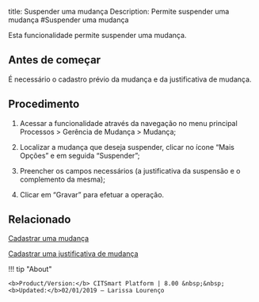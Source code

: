 title: Suspender uma mudança
Description: Permite suspender uma mudança
#Suspender uma mudança

Esta funcionalidade permite suspender uma mudança.  

Antes de começar
----------------

É necessário o cadastro prévio da mudança e da justificativa de mudança.

Procedimento
------------

1.  Acessar a funcionalidade através da navegação no menu principal Processos \>
    Gerência de Mudança \> Mudança;

2.  Localizar a mudança que deseja suspender, clicar no ícone “Mais Opções” e em
    seguida “Suspender”;

3.  Preencher os campos necessários (a justificativa da suspensão e o
    complemento da mesma);

4.  Clicar em “Gravar” para efetuar a operação.

Relacionado
-----------

[Cadastrar uma mudança](/pt-br/citsmart-esp-8/processes/change/use/register-change.html)

[Cadastrar uma justificativa de mudança](/pt-br/citsmart-esp-8/processes/change/configuration/change-justification.html)

!!! tip "About"

    <b>Product/Version:</b> CITSmart Platform | 8.00 &nbsp;&nbsp;
    <b>Updated:</b>02/01/2019 – Larissa Lourenço
